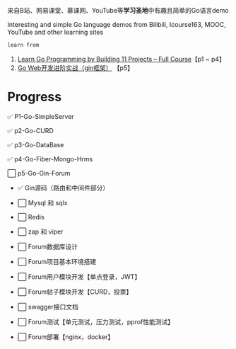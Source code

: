 

来自B站、网易课堂、慕课网、YouTube等**学习圣地**中有趣且简单的Go语言demo

Interesting and simple Go language demos from Bilibili, Icourse163, MOOC, YouTube and other learning sites

`learn from`

1. [Learn Go Programming by Building 11 Projects – Full Course](https://www.youtube.com/watch?v=jFfo23yIWac)【p1 ~ p4】
2. [Go Web开发进阶实战（gin框架）](https://study.163.com/course/introduction.htm?courseId=1210171207) 【p5】

# Progress
:white_check_mark: P1-Go-SimpleServer </br>

:white_check_mark: p2-Go-CURD </br>

:white_check_mark: p3-Go-DataBase </br>

:white_check_mark: p4-Go-Fiber-Mongo-Hrms  </br>

:white_large_square: p5-Go-Gin-Forum 

+  :white_check_mark: Gin源码（路由和中间件部分）

+  :white_large_square: Mysql 和 sqlx

+  :white_large_square: Redis

+  :white_large_square: zap 和 viper

+  :white_large_square: Forum数据库设计

+  :white_large_square: Forum项目基本环境搭建

+  :white_large_square: Forum用户模块开发【单点登录，JWT】

+  :white_large_square: Forum帖子模块开发【CURD，投票】

+  :white_large_square: swagger接口文档

+  :white_large_square: Forum测试【单元测试，压力测试，pprof性能测试】

+  :white_large_square: Forum部署【nginx，docker】

